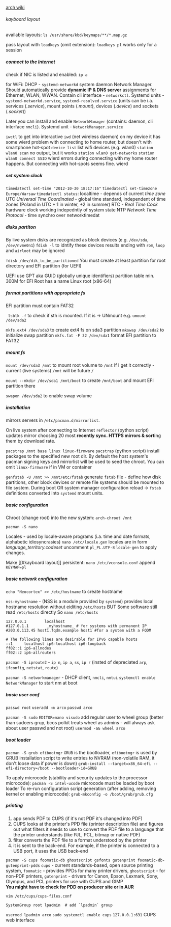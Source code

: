 [arch wiki](https://wiki.archlinux.org/title/Installation_guide)

###### kayboard layout
available layouts:
`ls /usr/share/kbd/keymaps/**/*.map.gz`

pass layout with `loadkeys` (omit extension):
`loadkeys pl`
works only for a session


##### connect to the Internet
check if NIC is listed and enabled:
`ip a`

for WiFi:
DHCP - `systemd-networkd` system daemon Network Manager. Should automatically provide **dynamic IP & DNS server** assignments for Ethernet, WLAN, WWAN. Contain cli interface - `networkctl`.  Systemd units - `systemd-networkd.service`, `systemd-resolved.service`
(units can be i.a. services (_.service_), mount points (_.mount_), devices (_.device_) and sockets (_.socket_))

Later you can install and enable `NetworkManager` (contains: daemon, cli interface `nmcli`). Systemd unit - `NetworkManager.service`


`iwctl` to get into interactive `iwd` (net wireless daemon)
	on my device it has some wierd problem with connecting to home router, but doesn't with smartphone hot-spot
`device list` list wifi devices (e.g. wlan0)
`station wlan0 scan` no output, but it works
`station wlan0 get-networks`
`station wlan0 connect SSID` wierd errors during connecting with my home router happens. But connecting with hot-spots seems fine. wierd


##### set system clock
`timedatectl set-time "2012-10-30 18:17:16"` 
`timedatectl set-timezone Europe/Warsaw`
`timedatectl status`:
	localtime - depends of current *time zone*
	UTC *Universal Tme Coordinated* - global time standard, independent of time zones (Poland in UTC + 1 in winter, +2 in summer)
	RTC - *Real Time Cock* hardware clock working indepedntly of system state
	NTP *Network Time Protocol* - time synchro over networktimedat
 
##### disks partiton
By live system disks are recognized as block devices (e.g. `/dev/sda`, `/dev/nvme0n1`)
`fdisk -l`  to idntify these devices
results ending with `rom`, `loop` and `airloot` may be ignored

`fdisk /dev/dik_to_be_partitioned`
You must create at least partition for root directory and EFI partition (for UEFI)

UEFI use GPT aka GUID (globally unique identifiers) partition table
min. 300M for EFI
Root has a name Linux root (x86-64)

##### format partitions with appropriate fs
EFI partition must contain FAT32

` lsblk -f` to check if sth is mounted. If it is -> UNmount e.g. `umount /dev/sda2`

`mkfs.ext4 /dev/sda3` to create ext4 fs on sda3 partition
`mkswap /dev/sda2` to initialize swap partition
`mkfs.fat -F 32 /dev/sda1` format EFI partition to FAT32


##### mount fs

`mount /dev/sda3 /mnt` to mount root volume to `/mnt`
If I get it correctly - current (live systems) `/mnt` will be future `/`

`mount --mkdir /dev/sda1 /mnt/boot` to create `/mnt/boot` and mount EFI partition there

`swapon /dev/sda2` to enable swap volume
##### installation
mirrors servers in `/etc/pacman.d/mirrorlist`.

On live system after connecting to Internet `reflector` (python script) updates mirror choosing 20 most **recently sync. HTTPS mirrors & sorti**ng them by download rate.

`pacstrap /mnt base linux linux-firmware` 
`pacstrap` (python script) install packages to the specified new root dir.
By default the host system's pacman signing keys and mirrorlist will be used to seed the chroot.
You can omit `linux-firmware` if in VM or container

`genfstab -U /mnt >> /mnt/etc/fstab` 
generate `fstab` file - define how disk partitions, other block devices or remote file systems should be mounted to file system.
During boot OR system manager configuration reload -> `fstab` definitions converted into `systemd` mount units.

##### basic configuration

Chroot (change root) into the new system:
`arch-chroot /mnt`

`pacman -S nano`

Locales - used by locale-aware programs (i.a. time and date formats, alphabetic idiosyncrasies)
`nano /etc/locale.gen` 
locales are in form *language_territory.codeset*
uncomment `pl_PL.UTF-8` 
`locale-gen` to apply changes.

Make [[#kayboard layout]] persistent:
`nano /etc/vconsole.conf`
append `KEYMAP=pl`

##### basic network configuration

`echo "Neocortex" >> /etc/hostname`  to create hostname

`nss-myhostname` - (NSS is a module provided by `systemd`) provides local hostname resolution without eiditing `/etc/hosts`
BUT
Some software still read `/etc/hosts` directly
So  `nano /etc/hosts` 
```
127.0.0.1        localhost
#127.0.1.1        _myhostname_ # for systems with permanent IP
#203.0.113.45 host1.fqdm.example host1 #for a system with a FQDM

# The following lines are desirable for IPv6 capable hosts
::1     localhost ip6-localhost ip6-loopback
ff02::1 ip6-allnodes
ff02::2 ip6-allrouters
```

`pacman -S iproute2` - `ip n`, `ip a`, `ss`, `ip r` (insted of depreciated `arp`, `ifconfig`, `netstat`, `route`)

`pacman -S networkmanager` - DHCP client, `nmcli`, `nmtui`
`systemctl enable NetworkManager` to start nm at boot



##### basic user conf
`passwd root`
`useradd -m arco`
`passwd arco`

`pacman -S sudo`
`EDITOR=nano visudo`
add regular user to wheel group (better than sudoers grup, bcos polkit treats wheel as admins - will always ask about user passwd and not root)
`usermod -aG wheel arco`


##### boot loader
`pacman -S grub efibootmgr`
`GRUB` is the bootloader, `efibootmgr` is used by GRUB installation script to write entries to NVRAM (non-volatile RAM, it don't loose data if power is down)
`grub-install --target=x86_64-efi --efi-directory=/boot --bootloader-id=GRUB`

To apply microcode (stability and security updates to the processor microcode):
`pacman -S intel-ucode`
microcode must be loaded by boot loader
To re-run configuration script generation (after adding, removing kernel or enabling microcode):
`grub-mkconfig -o /boot/grub/grub.cfg`


##### printing

1. app sends PDF to CUPS (if it's not PDF it's changed into PDF)
2. CUPS looks at the printer's PPD file (printer description file) and figures out what filters it needs to use to convert the PDF file to a language that the printer understands (like PJL, PCL, bitmap or native PDF)
3. filter converts the PDF file to a format understood by the printer
4. it is sent to the back-end. For example, if the printer is connected to a USB port, it uses the USB back-end

`pacman -S cups foomatic-db ghostscript gsfonts gutenprint foomatic-db-gutenprint-pdds`
	`cups` - current standards-based, open source printing system, `foomatic` - provides PPDs for many printer drivers, `ghostscript` - for non-PDF printers, `gutenprint` - drivers for Canon, Epson, Lexmark, Sony, Olympus, and PCL printers for use with CUPS and GIMP  
	**You might have to check for PDD on producer site or in AUR**

`vim /etc/cups/cups-files.conf`
```
SystemGroup root lpadmin  # add `lpadmin` group
```

`usermod lpadmin arco`
`sudo systemctl enable cups`
`127.0.0.1:631` CUPS web interface